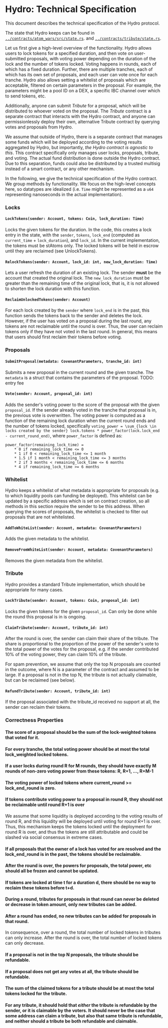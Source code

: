 # Hydro: Technical Specification
This document describes the technical specification of the Hydro protocol. 

The state that Hydro keeps can be found in [`../contracts/atom_wars/src/state.rs`](../contracts/atom_wars/src/state.rs).
and [`../contracts/tribute/state.rs`](../contracts/tribute/state.rs).

Let us first give a high-level overview of the functionality.
Hydro allows users to lock tokens for a specified duration, and then vote on user-submitted proposals, with voting power depending on the
duration of the lock and the number of tokens locked.
Voting happens in rounds, each of which has a fixed duration.
Further, there are multiple tranches, each of which has its own set of proposals, and each user can vote once for each tranche.
Hydro also allows setting a whitelist of proposals which are acceptable, filtered on certain parameters in the proposal.
For example, the parameters might be a pool ID on a DEX, a specific IBC channel over which to send tokens, etc.


Additionally, anyone can submit *Tribute* for a proposal, which will be distributed to whoever voted on the proposal.
The *Tribute* contract is a separate contract that interacts with the Hydro contract, and anyone can permissionlessly deploy their own, alternative
Tribute contract by querying votes and proposals from Hydro.

We assume that outside of Hydro, there is a separate contract that manages some funds which will be deployed according to
the voting results aggregated by Hydro, but importantly, *the Hydro contract is agnostic to this*.
This contract specifically only manages user locks, proposals, tribute, and voting.
The actual fund distribution is done outside the Hydro contract. Due to this separation, funds could also be distributed by a trusted multisig instead of a smart contract, or any other mechanism.

In the following, we give the technical specification of the Hydro contract.
We group methods by functionality.
We focus on the high-level concepts here, so datatypes are idealized (i.e. `Time` might be represented as a `u64` representing nanoseconds in the actual implementation).

### Locks

#### `LockTokens(sender: Account, tokens: Coin, lock_duration: Time)`
Locks the given tokens for the duration.
In the code, this creates a lock entry in the state, with the `sender`, `tokens`, `lock_end` (computed as `current_time` + `lock_duration`), and `lock_id`.
In the current implementation, the tokens must be stAtoms only.
The locked tokens will be held in escrow until they are reclaimed (see UnlockTokens).

#### `RelockTokens(sender: Account, lock_id: int, new_lock_duration: Time)`
Lets a user refresh the duration of an existing lock.
The sender **must** be the account that created the original lock.
The `new_lock_duration` must be greater than the remaining time of the original lock, that is, it is not allowed to shorten the lock duration
with this function.

#### `ReclaimUnlockedTokens(sender: Account)`
For each lock created by the `sender` where `lock_end` is in the past, this function sends the tokens back to the sender and deletes the lock.
However, if the user has voted on a proposal during the last round, any tokens are not reclaimable until the round is over.
Thus, the user can reclaim tokens only if they have not voted in the last round.
In general, this means that users should first reclaim their tokens before voting.

### Proposals
#### `SubmitProposal(metadata: CovenantParameters, tranche_id: int)`
Submits a new proposal in the current round and the given tranche.
The `metadata` is a struct that contains the parameters of the proposal.
TODO: entry fee

#### `Vote(sender: Account, proposal_id: int)`
Adds the sender's voting power to the score of the proposal with the given `proposal_id`.
If the sender already voted in the tranche that proposal is in, the previous vote is overwritten.
The voting power is computed as a function of the remaining lock duration when the current round ends and the number of tokens locked, specifically
`voting_power = \sum_{lock \in locks created by the sender} lock.tokens * power_factor(lock.lock_end - current_round_end)`,
where `power_factor` is defined as:
```
power_factor(remaining_lock_time) = 
    * 0 if remaining_lock_time <= 0
    * 1 if 0 < remaining_lock_time <= 1 month
    * 1.5 if 1 month < remaining_lock_time <= 3 months
    * 2 if 3 months < remaining_lock_time <= 6 months
    * 4 if remaining_lock_time >= 6 months
```


### Whitelist

Hydro keeps a whitelist of what metadata is appropriate for proposals (e.g. to which liquidity pools can funding be deployed).
This whitelist can be updated by a specific address which is set on contract creation, so all methods in this section
require the sender to be this address.
When querying the scores of proposals, the whitelist is checked to filter out proposals that are not whitelisted.

#### `AddToWhiteList(sender: Account, metadata: CovenantParameters)`
Adds the given metadata to the whitelist.

#### `RemoveFromWhiteList(sender: Account, metadata: CovenantParameters)`
Removes the given metadata from the whitelist.

### Tribute

Hydro provides a standard Tribute implementation, which should be appropriate for many cases.

#### `LockTribute(sender: Account, tokens: Coin, proposal_id: int)`
Locks the given tokens for the given `proposal_id`. Can only be done while the round this proposal is in is ongoing.

#### `ClaimTribute(sender: Account, tribute_id: int)`
After the round is over, the sender can claim their share of the tribute. The share is proportional to the proportion of the power of the
sender's vote to the total power of the votes for the proposal, e.g. if the sender contributed 10% of the voting power, they can claim 10% of the tribute.

For spam prevention, we assume that only the top N proposals are counted in the outcome, where N is a parameter of the contract and
assumed to be large.
If a proposal is not in the top N, the tribute is not actually claimable, but can be reclaimed (see below).

#### `RefundTribute(sender: Account, tribute_id: int)`
If the proposal associated with the tribute_id received no support at all, the sender can reclaim their tokens.



### Correctness Properties

#### The score of a proposal should be the sum of the lock-weighted tokens that voted for it.

#### For every tranche, the total voting power should be at most the total lock_weighted locked tokens.

#### If a user locks during round R for M rounds, they should have exactly M rounds of non-zero voting power from these tokens: R, R+1, ..., R+M-1

#### The voting power of locked tokens where current_round >= lock_end_round is zero.

#### If tokens contribute voting power to a proposal in round R, they should not be reclaimable until round R+1 is over
We assume that some liquidity is deployed according to the voting results of round R, and this liquidity will be deployed until voting for round R+1 is over.
Thus, this mechanism keeps the tokens locked until the deployment for round R is over, and thus the tokens are still attributable and could be slashed via
social consensus in extreme cases.

#### If all proposals that the owner of a lock has voted for are resolved and the lock_end_round is in the past, the tokens should be reclaimable.

#### After the round is over, the powers for proposals, the total power, etc should all be frozen and cannot be updated.

#### If tokens are locked at time t for a duration d, there should be no way to reclaim these tokens before t+d.

#### During a round, tributes for proposals in that round can never be deleted or decrease in token amount, only new tributes can be added.

#### After a round has ended, no new tributes can be added for proposals in that round.

In consequence, over a round, the total number of locked tokens in tributes can only increase.
After the round is over, the total number of locked tokens can only decrease.

#### If a proposal is not in the top N proposals, the tribute should be refundable.

#### If a proposal does not get any votes at all, the tribute should be refundable.

#### The sum of the claimed tokens for a tribute should be at most the total tokens locked for the tribute.

#### For any tribute, it should hold that *either* the tribute is refundable by the sender, or it is claimable by the voters. It should never be the case that some address can claim a tribute, but also that same tribute is refundable, and neither should a tribute be both refundable and claimable.